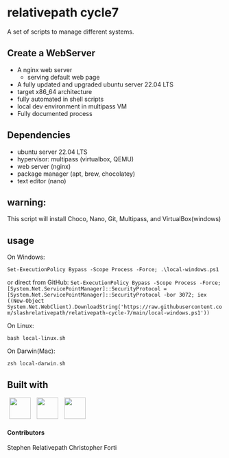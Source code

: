 # relativepath cycle7

A set of scripts to manage different systems.

## Create a WebServer

- A nginx web server
  - serving default web page
- A fully updated and upgraded ubuntu server 22.04 LTS
- target x86_64 architecture
- fully automated in shell scripts
- local dev environment in multipass VM
- Fully documented process

## Dependencies

- ubuntu server 22.04 LTS
- hypervisor: multipass (virtualbox, QEMU)
- web server (nginx)
- package manager (apt, brew, chocolatey)
- text editor (nano)

## warning:

This script will install Choco, Nano, Git, Multipass, and VirtualBox(windows)

## usage

On Windows:

`Set-ExecutionPolicy Bypass -Scope Process -Force; .\local-windows.ps1`

or direct from GitHub:
`Set-ExecutionPolicy Bypass -Scope Process -Force; [System.Net.ServicePointManager]::SecurityProtocol = [System.Net.ServicePointManager]::SecurityProtocol -bor 3072; iex ((New-Object System.Net.WebClient).DownloadString('https://raw.githubusercontent.com/slashrelativepath/relativepath-cycle-7/main/local-windows.ps1'))`

On Linux:

`bash local-linux.sh`

On Darwin(Mac):

`zsh local-darwin.sh`

## Built with

<p>

<img src="https://cdn.jsdelivr.net/gh/devicons/devicon/icons/bash/bash-plain.svg" height="50" width="50" hspace="5px" />
<img src="https://cdn.jsdelivr.net/gh/devicons/devicon/icons/powershell/powershell-plain.svg" height="50" width="50" hspace="5px" />
<img src="https://cdn.jsdelivr.net/gh/devicons/devicon/icons/linux/linux-plain.svg" height="50" width="50" hspace="5px" />
</p>

#### Contributors

Stephen Relativepath
Christopher Forti
